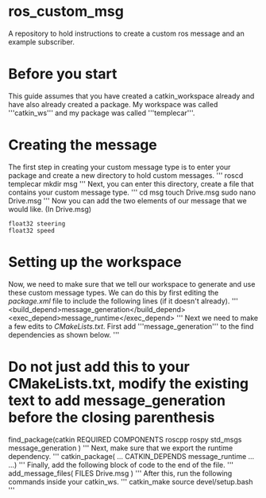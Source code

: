# ros_custom_msg
A repository to hold instructions to create a custom ros message and an example subscriber.

# Before you start
This guide assumes that you have created a catkin_workspace already and have also already created a package. My workspace was called '''catkin_ws''' and my package was called '''templecar'''.

# Creating the message
The first step in creating your custom message type is to enter your package and create a new directory to hold custom messages. 
'''
roscd templecar
mkdir msg
'''
Next, you can enter this directory, create a file that contains your custom message type.
'''
cd msg
touch Drive.msg
sudo nano Drive.msg
'''
Now you can add the two elements of our message that we would like.
(In Drive.msg)
```
float32 steering
float32 speed
```

# Setting up the workspace
Now, we need to make sure that we tell our workspace to generate and use these custom message types. We can do this by first editing the *package.xml* file to include the following lines (if it doesn't already).
'''
<build_depend>message_generation</build_depend>
<exec_depend>message_runtime</exec_depend>
'''
Next we need to make a few edits to *CMakeLists.txt*.
First add '''message_generation''' to the find dependencies as shown below.
'''
# Do not just add this to your CMakeLists.txt, modify the existing text to add message_generation before the closing parenthesis
find_package(catkin REQUIRED COMPONENTS
   roscpp
   rospy
   std_msgs
   message_generation
)
'''
Next, make sure that we export the runtime dependency.
'''
catkin_package(
  ...
  CATKIN_DEPENDS message_runtime ...
  ...)
'''
Finally, add the following block of code to the end of the file.
'''
add_message_files(
  FILES
  Drive.msg
)
'''
After this, run the following commands inside your catkin_ws.
'''
catkin_make
source devel/setup.bash
'''
